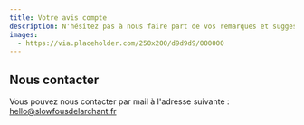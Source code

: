 ```yaml
---
title: Votre avis compte
description: N'hésitez pas à nous faire part de vos remarques et suggestions
images:
  - https://via.placeholder.com/250x200/d9d9d9/000000
---
```

## Nous contacter

Vous pouvez nous contacter par mail à l'adresse suivante : [hello@slowfousdelarchant.fr](hello@slowfousdelarchant.fr)
